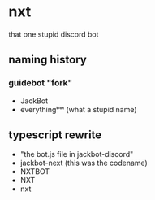 # nxt

that one stupid discord bot

## naming history

### guidebot "fork"

- JackBot
- everythingᵇᵒᵗ (what a stupid name)

## typescript rewrite

- "the bot.js file in jackbot-discord"
- jackbot-next (this was the codename)
- NXTBOT
- NXT
- nxt
